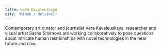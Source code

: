 ```yaml
---
title: Vera Kavaleuskaya
city: "Minsk / Helsinki"
---
```


Contemporary art curator and journalist Vera Kavaleuskaya, researcher and visual artist Sasha Smirnova are working collaboratively to pose questions about intricate human relationships with novel technologies in the near future and now.
